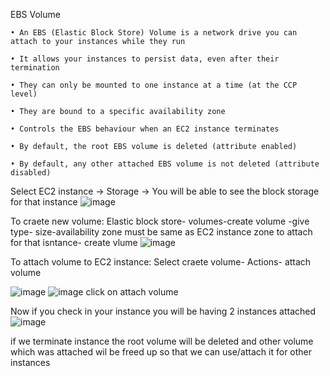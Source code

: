 EBS Volume

    • An EBS (Elastic Block Store) Volume is a network drive you can attach to your instances while they run

    • It allows your instances to persist data, even after their termination

    • They can only be mounted to one instance at a time (at the CCP level)

    • They are bound to a specific availability zone

    • Controls the EBS behaviour when an EC2 instance terminates

    • By default, the root EBS volume is deleted (attribute enabled)

    • By default, any other attached EBS volume is not deleted (attribute disabled)

Select EC2 instance -> Storage -> You will be able to see the block storage for that instance
![image](https://user-images.githubusercontent.com/107784718/212531076-1b38dbd0-d46e-42cb-becd-b743eaba7e1e.png)


To craete new volume:
Elastic block store- volumes-create volume -give type- size-availability zone must be same as EC2 instance zone to attach for that isntance- create vlume
![image](https://user-images.githubusercontent.com/107784718/212531139-d0d3e894-8a1f-4409-bb58-7ded1ca9cdcd.png)

To attach volume to EC2 instance:
Select craete volume- Actions- attach volume

![image](https://user-images.githubusercontent.com/107784718/212531229-88a8deab-ce2b-4e6b-9d74-02eef786d78f.png)
![image](https://user-images.githubusercontent.com/107784718/212531242-e8b750c2-f0ad-4e05-b706-745a6de2d330.png)
click on attach volume

Now if you check in your instance you will be having 2 instances attached
![image](https://user-images.githubusercontent.com/107784718/212531279-591e2c00-2a89-489c-8a8e-135f153df9db.png)

if we terminate instance the root volume will be deleted and other volume which was attached wil be freed up so that we can use/attach it for other instances
